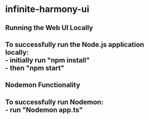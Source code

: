 # infinite-harmony-ui

<h2>Running the Web UI Locally<h2>

<p>To successfully run the Node.js application locally:<br> - initially run "npm install"<br>
- then "npm start"<p>

<h2>Nodemon Functionality<h2>

<p>To successfully run Nodemon:<br>
- run "Nodemon app.ts"
